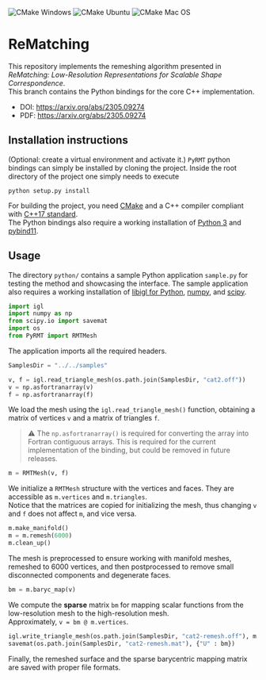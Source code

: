 ![CMake Windows](https://github.com/filthynobleman/rematching/actions/workflows/cmake-windows.yml/badge.svg)
![CMake Ubuntu](https://github.com/filthynobleman/rematching/actions/workflows/cmake-ubuntu.yml/badge.svg)
![CMake Mac OS](https://github.com/filthynobleman/rematching/actions/workflows/cmake-macos.yml/badge.svg)

# ReMatching
This repository implements the remeshing algorithm presented in *ReMatching: Low-Resolution Representations for Scalable Shape Correspondence*.  
This branch contains the Python bindings for the core C++ implementation.
- DOI: https://arxiv.org/abs/2305.09274
- PDF: https://arxiv.org/abs/2305.09274

## Installation instructions
(Optional: create a virtual environment and activate it.)
`PyRMT` python bindings can simply be installed by cloning the project. Inside the root directory of the project one simply needs to execute
```
python setup.py install
```


For building the project, you need [CMake](https://cmake.org/) and a C++ compiler compliant with [C++17 standard](https://en.cppreference.com/w/cpp/compiler_support/17).  
The Python bindings also require a working installation of [Python 3](https://www.python.org/) and [pybind11](https://pybind11.readthedocs.io/en/stable/installing.html).  


## Usage
The directory `python/` contains a sample Python application `sample.py` for testing the method and showcasing the interface.
The sample application also requires a working installation of [libigl for Python](https://libigl.github.io/libigl-python-bindings/), [numpy](https://numpy.org/), and [scipy](https://scipy.org/).  


```python
import igl
import numpy as np
from scipy.io import savemat
import os
from PyRMT import RMTMesh
```
The application imports all the required headers.

```python
SamplesDir = "../../samples"

v, f = igl.read_triangle_mesh(os.path.join(SamplesDir, "cat2.off"))
v = np.asfortranarray(v)
f = np.asfortranarray(f)
```
We load the mesh using the `igl.read_triangle_mesh()` function, obtaining a matrix of vertices `v` and a matrix of triangles `f`.  
> :warning: The `np.asfortranarray()` is required for converting the array into Fortran contiguous arrays. This is required for the current implementation of the binding, but could be removed in future releases.

```python
m = RMTMesh(v, f)
```
We initialize a `RMTMesh` structure with the vertices and faces. They are accessible as `m.vertices` and `m.triangles`.  
Notice that the matrices are copied for initializing the mesh, thus changing `v` and `f` does not affect `m`, and vice versa.

```python
m.make_manifold()
m = m.remesh(6000)
m.clean_up()
```
The mesh is preprocessed to ensure working with manifold meshes, remeshed to 6000 vertices, and then postprocessed to remove small disconnected components and degenerate faces.

```python
bm = m.baryc_map(v)
```
We compute the **sparse** matrix `bm` for mapping scalar functions from the low-resolution mesh to the high-resolution mesh.  
Approximately, `v = bm @ m.vertices`.

```python
igl.write_triangle_mesh(os.path.join(SamplesDir, "cat2-remesh.off"), m.vertices, m.triangles)
savemat(os.path.join(SamplesDir, "cat2-remesh.mat"), {"U" : bm})
```
Finally, the remeshed surface and the sparse barycentric mapping matrix are saved with proper file formats.
